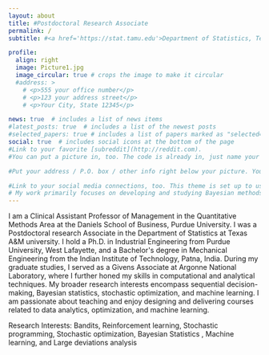 ```yaml
---
layout: about
title: #Postdoctoral Research Associate
permalink: /
subtitle: #<a href='https://stat.tamu.edu'>Department of Statistics, Texas A&M University</a>. Address. 

profile:
  align: right
  image: Picture1.jpg
  image_circular: true # crops the image to make it circular
  #address: >
    # <p>555 your office number</p>
    # <p>123 your address street</p>
    # <p>Your City, State 12345</p>

news: true  # includes a list of news items
#latest_posts: true  # includes a list of the newest posts
#selected_papers: true # includes a list of papers marked as "selected={true}"
social: true  # includes social icons at the bottom of the page
#Link to your favorite [subreddit](http://reddit.com). 
#You can put a picture in, too. The code is already in, just name your picture `prof_pic.jpg` and put it in the `img/` folder. 

#Put your address / P.O. box / other info right below your picture. You can also disable any of these elements by editing `profile` property of the YAML # header of your `_pages/about.md`. Edit `_bibliography/papers.bib` and Jekyll will render your [publications page](/al-folio/publications/) automatically.

#Link to your social media connections, too. This theme is set up to use [Font Awesome icons](http://fortawesome.github.io/Font-Awesome/) and [Academicons](https://jpswalsh.github.io/academicons/), like the ones below. Add your Facebook, Twitter, LinkedIn, Google Scholar, or just disable all of them.-->
# My work primarily focuses on developing and studying Bayesian methods for solving decision-making problems. In this pursuit, I expand upon the existing theories in Bayesian statistics to provide theoretical guarantees on the performance of such decision-making algorithms. I also use these theoretical insights to design efficient algorithms with wide-ranging practical implications in both scientific and societal contexts.
---
```

I am a Clinical Assistant Professor of Management in the Quantitative Methods Area at the Daniels School of Business, Purdue University. I was a Postdoctoral research Associate in the Department of Statistics at Texas A&M university. I hold a Ph.D. in Industrial Engineering from Purdue University, West Lafayette, and a Bachelor's degree in Mechanical Engineering from the Indian Institute of Technology, Patna, India. During my graduate studies, I served as a Givens Associate at Argonne National Laboratory, where I further honed my skills in computational and analytical techniques. My broader research interests encompass sequential decision-making, Bayesian statistics, stochastic optimization, and machine learning. I am passionate about teaching and enjoy designing and delivering courses related to data analytics, optimization, and machine learning.


Research Interests: Bandits,  Reinforcement learning, Stochastic programming, Stochastic optimization, Bayesian Statistics , Machine learning, and Large deviations analysis 
